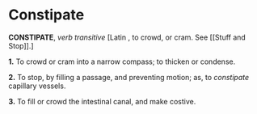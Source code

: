 # Constipate

**CONSTIPATE**, _verb transitive_ \[Latin , to crowd, or cram. See [[Stuff and Stop]].\]

**1.** To crowd or cram into a narrow compass; to thicken or condense.

**2.** To stop, by filling a passage, and preventing motion; as, to _constipate_ capillary vessels.

**3.** To fill or crowd the intestinal canal, and make costive.